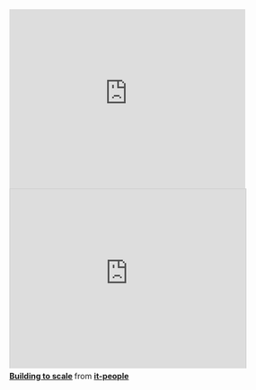 <iframe width="420" height="320" src="http://www.youtube.com/embed/FAK03HHsPWU" frameborder="0" allowfullscreen></iframe>

<div class="presentation">
<iframe src="http://www.slideshare.net/slideshow/embed_code/16969995" width="420" height="320" frameborder="0" marginwidth="0" marginheight="0" scrolling="no" style="border:1px solid #CCC;border-width:1px 1px 0;margin-bottom:5px" allowfullscreen webkitallowfullscreen mozallowfullscreen> </iframe>
<div style="margin-bottom:5px"> <strong> <a href="http://www.slideshare.net/it-people/david-cramer-building-to-scale" title="Building to scale" target="_blank">Building to scale</a> </strong> from <strong><a href="http://www.slideshare.net/it-people" target="_blank">it-people</a></strong></div>
</div>
